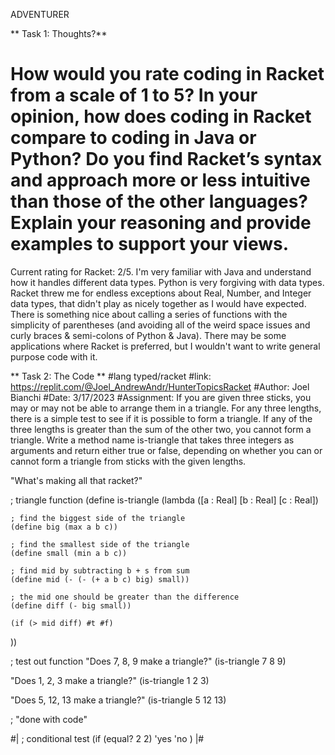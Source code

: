 ADVENTURER

** Task 1: Thoughts?** 
# How would you rate coding in Racket from a scale of 1 to 5? In your opinion, how does coding in Racket compare to coding in Java or Python? Do you find Racket’s syntax and approach more or less intuitive than those of the other languages? Explain your reasoning and provide examples to support your views.

Current rating for Racket: 2/5.  I'm very familiar with Java and understand how it handles different data types. Python is very forgiving with data types.  Racket threw me for endless exceptions about Real, Number, and Integer data types, that didn't play as nicely together as I would have expected.  There is something nice about calling a series of functions with the simplicity of parentheses (and avoiding all of the weird space issues and curly braces & semi-colons of Python & Java).  There may be some applications where Racket is preferred, but I wouldn't want to write general purpose code with it.


** Task 2: The Code **
#lang typed/racket
#link: https://replit.com/@Joel_AndrewAndr/HunterTopicsRacket
#Author: Joel Bianchi
#Date: 3/17/2023
#Assignment: If you are given three sticks, you may or may not be able to arrange them in a triangle. For any three lengths, there is a simple test to see if it is possible to form a triangle. If any of the three lengths is greater than the sum of the other two, you cannot form a triangle. Write a method name is-triangle that takes three integers as arguments and return either true or false, depending on whether you can or cannot form a triangle from sticks with the given lengths. 

"What's making all that racket?"

; triangle function
(define is-triangle
  (lambda ([a : Real] [b : Real] [c : Real]) 

    ; find the biggest side of the triangle
    (define big (max a b c))

    ; find the smallest side of the triangle
    (define small (min a b c))

    ; find mid by subtracting b + s from sum
    (define mid (- (- (+ a b c) big) small))

    ; the mid one should be greater than the difference
    (define diff (- big small))
    
    (if (> mid diff) #t #f)

))

; test out function
"Does 7, 8, 9 make a triangle?"
(is-triangle 7 8 9)

"Does 1, 2, 3 make a triangle?"
(is-triangle 1 2 3)

"Does 5, 12, 13 make a triangle?"
(is-triangle 5 12 13)



; "done with code"

#|
  ; conditional test
  (if (equal? 2 2) 
    'yes
    'no
  )
|#

